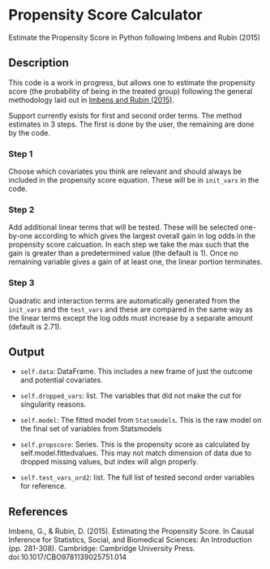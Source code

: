 # Propensity Score Calculator

Estimate the Propensity Score in Python following Imbens and Rubin (2015)

## Description
This code is a work in progress, but allows one to estimate the propensity score (the probability of being in the treated group) following the general methodology laid out in [Imbens and Rubin (2015)](https://doi.org/10.1017/CBO9781139025751.014).

Support currently exists for first and second order terms. The method estimates in 3 steps. The first is done by the user, the remaining are done by the code.

### Step 1
Choose which covariates you think are relevant and should always be included in the propensity score equation. These will be in `init_vars` in the code.

### Step 2
Add additional linear terms that will be tested. These will be selected one-by-one according to which gives the largest overall gain in log odds in the propensity score calcuation. In each step we take the max such that the gain is greater than a predetermined value (the default is 1). Once no remaining variable gives a gain of at least one, the linear portion terminates.

### Step 3
Quadratic and interaction terms are automatically generated from the `init_vars` and the `test_vars` and these are compared in the same way as the linear terms except the log odds must increase by a separate amount (default is 2.71).

## Output

- `self.data`: DataFrame. This includes a new frame of just the outcome and potential covariates.

- `self.dropped_vars`: list. The variables that did not make the cut for singularity reasons.

- `self.model`: The fitted model from `Statsmodels`. This is the raw model on the final set of variables from Statsmodels

- `self.propscore`: Series. This is the propensity score as calculated by self.model.fittedvalues. This may not match dimension of data due to dropped missing values, but index will align properly.

- `self.test_vars_ord2`: list. The full list of tested second order variables for reference.

## References

Imbens, G., & Rubin, D. (2015). Estimating the Propensity Score. In Causal Inference for Statistics, Social, and Biomedical Sciences: An Introduction (pp. 281-308). Cambridge: Cambridge University Press. doi:10.1017/CBO9781139025751.014

